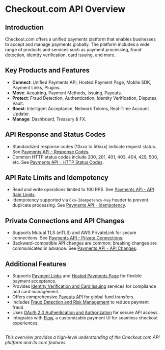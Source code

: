 # Checkout.com API Overview

## Introduction
Checkout.com offers a unified payments platform that enables businesses to accept and manage payments globally. The platform includes a wide range of products and services such as payment processing, fraud detection, identity verification, card issuing, and more.

## Key Products and Features
- **Connect**: Unified Payments API, Hosted Payment Page, Mobile SDK, Payment Links, Plugins.
- **Move**: Acquiring, Payment Methods, Issuing, Payouts.
- **Protect**: Fraud Detection, Authentication, Identity Verification, Disputes, Vault.
- **Boost**: Intelligent Acceptance, Network Tokens, Real-Time Account Updater.
- **Manage**: Dashboard, Treasury & FX.

## API Response and Status Codes
- Standardized response codes (10xxx to 50xxx) indicate request status. See [Payments API - Response Codes](Checkout.com_API_Payments.md#api-response-codes).
- Common HTTP status codes include 200, 201, 401, 403, 404, 429, 500, etc. See [Payments API - HTTP Status Codes](Checkout.com_API_Payments.md#http-status-codes).

## API Rate Limits and Idempotency
- Read and write operations limited to 100 RPS. See [Payments API - API Rate Limits](Checkout.com_API_Payments.md#api-rate-limits).
- Idempotency supported via `Cko-Idempotency-Key` header to prevent duplicate processing. See [Payments API - Idempotency](Checkout.com_API_Payments.md#idempotency).

## Private Connections and API Changes
- Supports Mutual TLS (mTLS) and AWS PrivateLink for secure connections. See [Payments API - Private Connections](Checkout.com_API_Payments.md#private-connections).
- Backward-compatible API changes are common; breaking changes are communicated in advance. See [Payments API - API Changes](Checkout.com_API_Payments.md#api-changes).

## Additional Features
- Supports [Payment Links](Checkout.com_API_PaymentLinks.md) and [Hosted Payments Page](Checkout.com_API_HostedPayments.md) for flexible payment acceptance.
- Provides [Identity Verification and Card Issuing](Checkout.com_API_IdentityVerification_Issuing.md) services for compliance and card management.
- Offers comprehensive [Payouts API](Checkout.com_API_Payouts.md) for global fund transfers.
- Includes [Fraud Detection and Risk Management](Checkout.com_API_Fraud.md) to reduce payment fraud.
- Uses [OAuth 2.0 Authentication and Authorization](Checkout.com_API_Authentication.md) for secure API access.
- Integrates with [Flow](Checkout.com_API_Flow.md), a customizable payment UI for seamless checkout experiences.

---

*This overview provides a high-level understanding of the Checkout.com API platform and its core features.*
